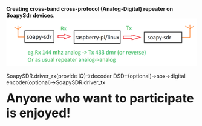 <html>
<b>Creating cross-band cross-protocol (Analog-Digital) repeater on SoapySdr devices.</b><br>
<img src=https://github.com/swissmichael/sdr_repeater/blob/master/2.PNG?raw=true>
   <p>SoapySDR.driver_rx(provide IQ)->decoder DSD+(optional)->sox->digital encoder(optional)->SoapySDR.driver_tx</p>
<font size=+3><b>Anyone who want to participate is enjoyed!</b></font>
 
</html>
